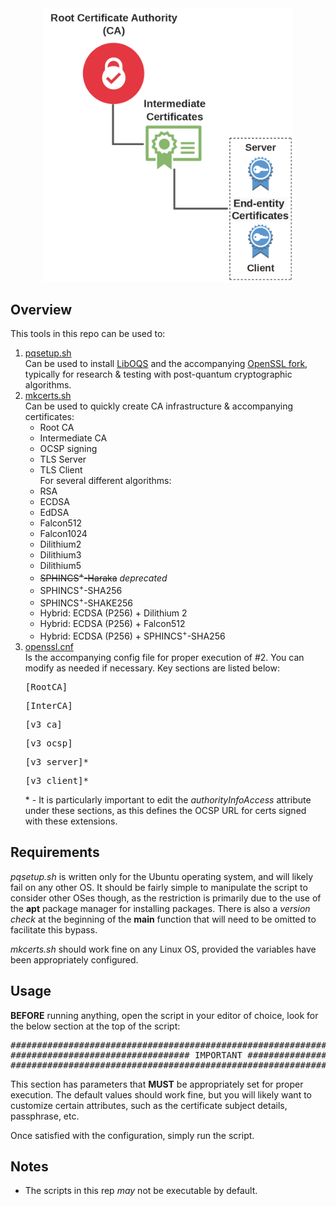 <div align="center">
	<img src="Pictures/PQ-Certs.png" alt="Trust chain overview" width="400" height="auto"> 
</div>


## Overview
This tools in this repo can be used to:
1. [pqsetup.sh](pqsetup.sh) <br>
Can be used to install [LibOQS](https://github.com/open-quantum-safe/liboqs) and the accompanying [OpenSSL fork](https://github.com/open-quantum-safe/openssl), typically for research & testing with post-quantum cryptographic algorithms.
2. [mkcerts.sh](mkcerts.sh) <br>
Can be used to quickly create CA infrastructure & accompanying certificates:
    - Root CA
    - Intermediate CA
    - OCSP signing
    - TLS Server
    - TLS Client
<br>For several different algorithms:
    - RSA
    - ECDSA
    - EdDSA
    - Falcon512
    - Falcon1024
    - Dilithium2
    - Dilithium3
    - Dilithium5
    - ~~SPHINCS<sup>+</sup>-Haraka~~	_deprecated_
    - SPHINCS<sup>+</sup>-SHA256
    - SPHINCS<sup>+</sup>-SHAKE256
    - Hybrid: ECDSA (P256) + Dilithium 2
    - Hybrid: ECDSA (P256) + Falcon512
    - Hybrid: ECDSA (P256) + SPHINCS<sup>+</sup>-SHA256
3. [openssl.cnf](openssl.cnf) <br>
Is the accompanying config file for proper execution of #2. You can modify as needed if necessary. Key sections are listed below: <pre>[RootCA]</pre> <pre>[InterCA]</pre> <pre>[v3_ca]</pre> <pre>[v3_ocsp]</pre> <pre>[v3_server]&ast;</pre>  <pre>[v3_client]&ast;</pre> 
&ast; - It is particularly important to edit the *authorityInfoAccess* attribute under these sections, as this defines the OCSP URL for certs signed with these extensions.

## Requirements
*pqsetup.sh* is written only for the Ubuntu operating system, and will likely fail on any other OS. It should be fairly simple to manipulate the script to consider other OSes though, as the restriction is primarily due to the use of the **apt** package manager for installing packages. There is also a *version check* at the beginning of the **main** function that will need to be omitted to facilitate this bypass.

*mkcerts.sh* should work fine on any Linux OS, provided the variables have been appropriately configured.

## Usage
**BEFORE** running anything, open the script in your editor of choice, look for the below section at the top of the script: 
<pre>###############################################################################
################################## IMPORTANT ##################################
###############################################################################</pre>
This section has parameters that **MUST** be appropriately set for proper execution. The default values should work fine, but you will likely want to customize certain attributes, such as the certificate subject details, passphrase, etc.

Once satisfied with the configuration, simply run the script.

## Notes
- The scripts in this rep _may_ not be executable by default.
